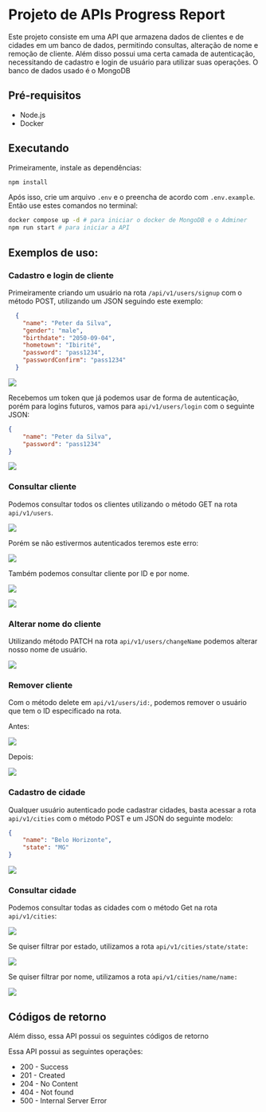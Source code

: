 # Projeto de APIs Progress Report

Este projeto consiste em uma API que armazena dados de clientes e de cidades em um banco de dados, permitindo consultas, alteração de nome e remoção de cliente.
Além disso possui uma certa camada de autenticação, necessitando de cadastro e login de usuário para utilizar suas operações. O banco de dados usado é o MongoDB

## Pré-requisitos

- Node.js
- Docker

## Executando 

Primeiramente, instale as dependências:

```bash
npm install
```

Após isso, crie um arquivo `.env` e o preencha de acordo com `.env.example`.<br>
Então use estes comandos no terminal:

```bash
docker compose up -d # para iniciar o docker de MongoDB e o Adminer
npm run start # para iniciar a API
```

## Exemplos de uso:

### Cadastro e login de cliente

Primeiramente criando um usuário na rota `/api/v1/users/signup` com o método POST, utilizando um JSON seguindo este exemplo:

```JSON
  {
    "name": "Peter da Silva",
    "gender": "male",
    "birthdate": "2050-09-04",
    "hometown": "Ibirité",
    "password": "pass1234",
    "passwordConfirm": "pass1234"
  }
```

![](images/signup.png)

Recebemos um token que já podemos usar de forma de autenticação, porém para logins futuros, vamos para `api/v1/users/login` com o seguinte JSON:

```JSON
{
    "name": "Peter da Silva",
    "password": "pass1234"
}
```

![](images/login.png)

### Consultar cliente

Podemos consultar todos os clientes utilizando o método GET na rota `api/v1/users`.

![](images/getUsers.png)

Porém se não estivermos autenticados teremos este erro:

![](images/getUsers%20not%20authenticated.png)

Também podemos consultar cliente por ID e por nome.

![](images/getUserBy%20ID.png)

![](images/getUserBy%20Name.png)

### Alterar nome do cliente

Utilizando método PATCH na rota `api/v1/users/changeName` podemos alterar nosso nome de usuário.

![](images/user%20changeName.png)

### Remover cliente

Com o método delete em `api/v1/users/id:`, podemos remover o usuário que tem o ID especificado na rota. <br>

Antes:

![](images/deleteUser1.png)

Depois:

![](images/deleteUser2.png)

### Cadastro de cidade

Qualquer usuário autenticado pode cadastrar cidades, basta acessar a rota `api/v1/cities` com o método POST e um JSON do seguinte modelo:

```JSON
{
    "name": "Belo Horizonte",
    "state": "MG"
}
```

![](images/createCity.png)

### Consultar cidade

Podemos consultar todas as cidades com o método Get na rota `api/v1/cities`:

![](images/getAllCities.png)

Se quiser filtrar por estado, utilizamos a rota `api/v1/cities/state/state:`

![](images/getCityByState.png)

Se quiser filtrar por nome, utilizamos a rota `api/v1/cities/name/name:`

![](images/getCityByName.png)

## Códigos de retorno

Além disso, essa API possui os seguintes códigos de retorno

Essa API possui as seguintes operações:

* 200 - Success
* 201 - Created
* 204 - No Content
* 404 - Not found
* 500 - Internal Server Error
